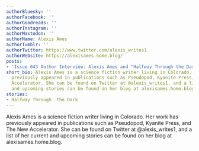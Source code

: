 ```yaml
---
authorBluesky: ''
authorFacebook: ''
authorGoodreads: ''
authorInstagram: ''
authorMastodon: ''
authorName: Alexis Ames
authorTumblr: ''
authorTwitter: https://www.twitter.com/alexis_writes1
authorWebsite: https://alexisames.home.blog/
posts:
- 'Issue 043 Author Interview: Alexis Ames and "Halfway Through the Dark"'
short_bio: Alexis Ames is a science fiction writer living in Colorado. Her work has
  previously appeared in publications such as Pseudopod, Kyanite Press, and The New
  Accelerator. She can be found on Twitter at @alexis_writes1, and a list of her current
  and upcoming stories can be found on her blog at alexisames.home.blog.
stories:
- Halfway Through  the Dark
---
```


Alexis Ames is a science fiction writer living in Colorado. Her work has previously appeared in publications such as Pseudopod, Kyanite Press, and The New Accelerator. She can be found on Twitter at @alexis_writes1, and a list of her current and upcoming stories can be found on her blog at alexisames.home.blog.